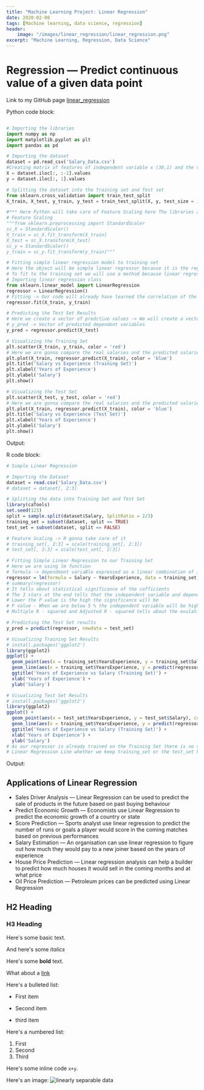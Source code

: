 ```yaml
---
title: "Machine Learning Project: Linear Regression"
date: 2020-02-08
tags: [Machine learning, data science, regression]
header:
    image: "/images/linear_regression/linear_regression.png"
excerpt: "Machine Learning, Regression, Data Science"
---
```


# Regression — Predict continuous value of a given data point

Link to my GitHub page [linear_regression](https://github.com/srsapireddy/Machine-Learning-Files-in-Python-and-R/tree/master/Regression/2.%20Simple%20Linear%20Regression)

Python code block:
```python

# Importing the libraries
import numpy as np
import matplotlib.pyplot as plt
import pandas as pd

# Importing the dataset
dataset = pd.read_csv('Salary_Data.csv')
#Creating matrix of features of independent variable x (30,1) and the vector y of dependent variable (30,)
X = dataset.iloc[:, :-1].values
y = dataset.iloc[:, 1].values

# Splitting the dataset into the Training set and Test set
from sklearn.cross_validation import train_test_split
X_train, X_test, y_train, y_test = train_test_split(X, y, test_size = 1/3, random_state = 0)

#*** Here Python will take care of Feature Scaling here The libraries are gonna take of that ***
# Feature Scaling
"""from sklearn.preprocessing import StandardScaler
sc_X = StandardScaler()
X_train = sc_X.fit_transform(X_train)
X_test = sc_X.transform(X_test)
sc_y = StandardScaler()
y_train = sc_y.fit_transform(y_train)"""

# Fitting simple linear regression model to training set
# Here the object will be simple linear regressor because it is the regressor we are going to fit to the training set
# To fit to the training set we will use a method because linear regression class has several methods and one of the method is the fit method is just like a tool of function
# Importing linear regression class
from sklearn.linear_model import LinearRegression
regressor = LinearRegression()
# Fitting -> Our code will already have learned the correlation of the training set to learn how to predict the y_train
regressor.fit(X_train, y_train)

# Predicting the Test Set Results
# Here we create a vector of predctive values -> We will create a vector of predctive values of the Test Set salaries and we will put all these predicted salaries into a single vector y_pred
# y_pred -> Vector of predicted dependent variables
y_pred = regressor.predict(X_test)

# Visualizing the Training Set
plt.scatter(X_train, y_train, color = 'red')
# Here we are gonna compare the real salaries and the predicted salaries based on the same observations. That is the observations of the training set
plt.plot(X_train, regressor.predict(X_train), color = 'blue')
plt.title('Salary vs Experience (Training Set)')
plt.xlabel('Years of Experience')
plt.ylabel('Salary')
plt.show()

# Visualizing the Test Set
plt.scatter(X_test, y_test, color = 'red')
# Here we are gonna compare the real salaries and the predicted salaries based on the same observations. That is the observations of the test set
plt.plot(X_train, regressor.predict(X_train), color = 'blue')
plt.title('Salary vs Experience (Test Set)')
plt.xlabel('Years of Experience')
plt.ylabel('Salary')
plt.show()
```

Output:

R code block:
```r
# Simple Linear Regression

# Importing the Dataset
dataset = read.csv('Salary_Data.csv')
# dataset = dataset[, 2:3]

# Splitting the data into Training Set and Test Set
library(caTools)
set.seed(123)
split = sample.split(dataset$Salary, SplitRatio = 2/3)
training_set = subset(dataset, split == TRUE)
test_set = subset(dataset, split == FALSE)

# Feature Scaling -> R gonna take care of it
# training_set[, 2:3] = scale(training_set[, 2:3])
# test_set[, 2:3] = scale(test_set[, 2:3])

# Fitting Simple Linear Regression to our Training Set
# Here we are using lm function
# formula -> dependeent variaBle expressed as a linear combination of independent variable
regressor = lm(formula = Salary ~ YearsExperience, data = training_set)
# summary(regressor)
# It tells about statistical significance of the cofficients
# The 3 stars at the end tells that the independent variable and dependent variable are highly significant (strong linear relationship)
# Lower the P value is the high the significance will be
# P value - When we are below 5 % the independent variable will be highly significant
# Multiple R - squared and Adjusted R - squared tells about the evulating the model

# Predicting the Test Set results
y_pred = predict(regressor, newdata = test_set)

# Visualizing Training Set Results
# install.packages('ggplot2')
library(ggplot2)
ggplot() +
  geom_point(aes(x = training_set$YearsExperience, y = training_set$Salary), colour = 'red') +
  geom_line(aes(x = training_set$YearsExperience, y = predict(regressor, newdata = training_set)), colour = 'blue') +
  ggtitle('Years of Experience vs Salary (Training Set)') +
  xlab('Years of Experience') +
  ylab('Salary')

# Visualizing Test Set Results
# install.packages('ggplot2')
library(ggplot2)
ggplot() +
  geom_point(aes(x = test_set$YearsExperience, y = test_set$Salary), colour = 'red') +
  geom_line(aes(x = training_set$YearsExperience, y = predict(regressor, newdata = training_set)), colour = 'blue') +
  ggtitle('Years of Experience vs Salary (Training Set)') +
  xlab('Years of Experience') +
  ylab('Salary')
# As our regressor is already trained on the Training Set there is no need to change the geom_line. We obtain the same Simple
# Linear Regression Line whether we keep training_set or the test_set here

```

Output:


## Applications of Linear Regression
* Sales Driver Analysis — Linear Regression can be used to predict the sale of products in the future based on past buying behaviour<br>
* Predict Economic Growth — Economists use Linear Regression to predict the economic growth of a country or state<br>
* Score Prediction — Sports analyst use linear regression to predict the number of runs or goals a player would score in the coming matches based on previous performances<br>
* Salary Estimation — An organisation can use linear regression to figure out how much they would pay to a new joiner based on the years of experience<br>
* House Price Prediction — Linear regression analysis can help a builder to predict how much houses it would sell in the coming months and at what price<br>
* Oil Price Prediction — Petroleum prices can be predicted using Linear Regression<br>

## H2 Heading

### H3 Heading

Here's some basic text.

And here's some *italics*

Here's some **bold** text.

What about a [link](https://github.com/dataoptimal?)

Here's a bulleted list:
* First item
+ Second item
- third item

Here's a numbered list:
1. First
2. Second
3. Third

Here's some inline code `x+y`.

Here's an image:
<img src="{{ site.url }}{{ site.baseurl }}/images/perceptron/linsep.jpg" alt="linearly separable data">

